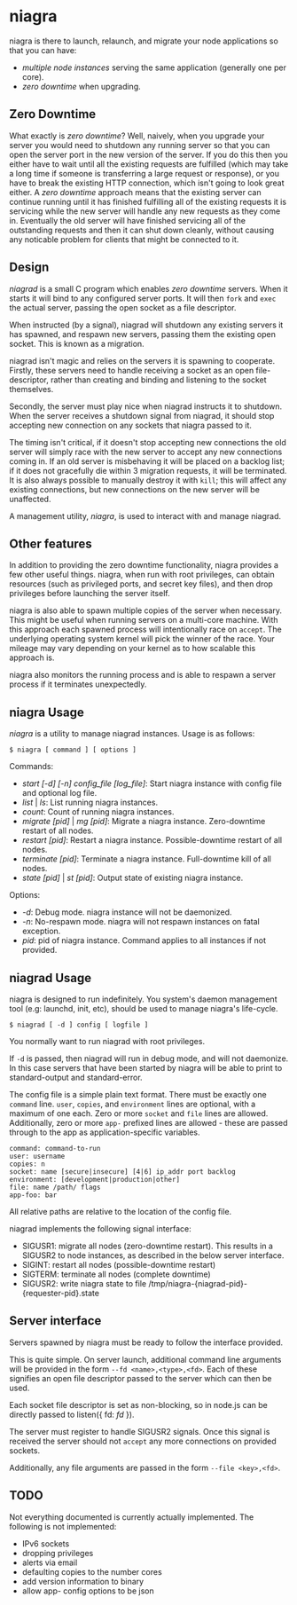 # niagra

niagra is there to launch, relaunch, and migrate your node applications so that you can have:
 * *multiple node instances* serving the same application (generally one per core).
 * *zero downtime* when upgrading.

## Zero Downtime

What exactly is *zero downtime*? Well, naively, when you upgrade your server you would need to shutdown any running server so that you can open the server port in the new version of the server. If you do this then you either have to wait until all the existing requests are fulfilled (which may take a long time if someone is transferring a large request or response), or you have to break the existing HTTP connection, which isn't going to look great either. A *zero downtime* approach means that the existing server can continue running until it has finished fulfilling all of the existing requests it is servicing while the new server will handle any new requests as they come in. Eventually the old server will have finished servicing all of the outstanding requests and then it can shut down cleanly, without causing any noticable problem for clients that might be connected to it.

## Design

*niagrad* is a small C program which enables *zero downtime* servers. When it starts it will bind to any configured server ports. It will then `fork` and `exec` the actual server, passing the open socket as a file descriptor.

When instructed (by a signal), niagrad will shutdown any existing servers it has spawned, and respawn new servers, passing them the existing open socket. This is known as a migration.

niagrad isn't magic and relies on the servers it is spawning to cooperate. Firstly, these servers need to handle receiving a socket as an open file-descriptor, rather than creating and binding and listening to the socket themselves.

Secondly, the server must play nice when niagrad instructs it to shutdown. When the server receives a shutdown signal from niagrad, it should stop accepting new connection on any sockets that niagra passed to it.

The timing isn't critical, if it doesn't stop accepting new connections the old server will simply race with the new server to accept any new connections coming in. If an old server is misbehaving it will be placed on a backlog list; if it does not gracefully die within 3 migration requests, it will be terminated. It is also always possible to manually destroy it with `kill`; this will affect any existing connections, but new connections on the new server will be unaffected.

A management utility, *niagra*, is used to interact with and manage niagrad.

## Other features

In addition to providing the zero downtime functionality, niagra provides a few other useful things. niagra, when run with root privileges, can obtain resources (such as privileged ports, and secret key files), and then drop privileges before launching the server itself.

niagra is also able to spawn multiple copies of the server when necessary. This might be useful when running servers on a multi-core machine. With this approach each spawned process will intentionally race on `accept`. The underlying operating system kernel will pick the winner of the race. Your mileage may vary depending on your kernel as to how scalable this approach is.

niagra also monitors the running process and is able to respawn a server process if it terminates unexpectedly.


## niagra Usage

*niagra* is a utility to manage niagrad instances. Usage is as follows:

    $ niagra [ command ] [ options ]

Commands:
 * *start [-d] [-n] config_file [log_file]*: Start niagra instance with config file and optional log file.
 * *list* | *ls*:  List running niagra instances.
 * *count*: Count of running niagra instances.
 * *migrate [pid]* | *mg [pid]*: Migrate a niagra instance. Zero-downtime restart of all nodes.
 * *restart [pid]*: Restart a niagra instance. Possible-downtime restart of all nodes.
 * *terminate [pid]*: Terminate a niagra instance. Full-downtime kill of all nodes.
 * *state [pid]* | *st [pid]*: Output state of existing niagra instance.

Options:
 * *-d*: Debug mode. niagra instance will not be daemonized.
 * *-n*: No-respawn mode. niagra will not respawn instances on fatal exception.
 * *pid*: pid of niagra instance. Command applies to all instances if not provided.


## niagrad Usage

niagra is designed to run indefinitely. You system's daemon management tool (e.g: launchd, init, etc), should be used to manage niagra's life-cycle.

    $ niagrad [ -d ] config [ logfile ]

You normally want to run niagrad with root privileges.

If `-d` is passed, then niagrad will run in debug mode, and will not daemonize. In this case servers that have been started by niagra will be able to print to standard-output and standard-error.

The config file is a simple plain text format. There must be exactly one `command` line. `user`, `copies`, and `environment` lines are optional, with a maximum of one each. Zero or more `socket` and `file` lines are allowed. Additionally, zero or more `app-` prefixed lines are allowed - these are passed through to the app as application-specific variables.

    command: command-to-run
    user: username
    copies: n
    socket: name [secure|insecure] [4|6] ip_addr port backlog
    environment: [development|production|other]
    file: name /path/ flags
    app-foo: bar

All relative paths are relative to the location of the config file.

niagrad implements the following signal interface:

 * SIGUSR1: migrate all nodes (zero-downtime restart). This results in a SIGUSR2 to node instances, as described in the below server interface.
 * SIGINT: restart all nodes (possible-downtime restart)
 * SIGTERM: terminate all nodes (complete downtime)
 * SIGUSR2: write niagra state to file /tmp/niagra-{niagrad-pid}-{requester-pid}.state

## Server interface

Servers spawned by niagra must be ready to follow the interface provided.

This is quite simple. On server launch, additional command line arguments will be provided in the form `--fd <name>,<type>,<fd>`. Each of these signifies an open file descriptor passed to the server which can then be used.

Each socket file descriptor is set as non-blocking, so in node.js can be directly passed to listen({ fd: *fd* }).

The server must register to handle SIGUSR2 signals. Once this signal is received the server should not `accept` any more connections on provided sockets.

Additionally, any file arguments are passed in the form `--file <key>,<fd>`.

## TODO

Not everything documented is currently actually implemented. The following is not implemented:

 * IPv6 sockets
 * dropping privileges
 * alerts via email
 * defaulting copies to the number cores
 * add version information to binary
 * allow app- config options to be json